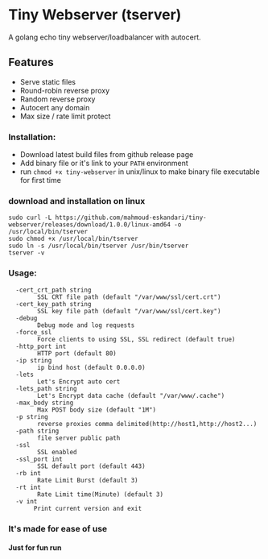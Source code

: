 # Tiny Webserver (tserver)
A golang echo tiny webserver/loadbalancer with autocert.

## Features
* Serve static files
* Round-robin reverse proxy
* Random reverse proxy
* Autocert any domain
* Max size / rate limit protect

### Installation:
- Download latest build files from github release page
- Add binary file or it's link to your `PATH` environment
- run `chmod +x tiny-webserver` in unix/linux to make binary file executable for first time

### download and installation on linux

```shell script
sudo curl -L https://github.com/mahmoud-eskandari/tiny-webserver/releases/download/1.0.0/linux-amd64 -o /usr/local/bin/tserver
sudo chmod +x /usr/local/bin/tserver
sudo ln -s /usr/local/bin/tserver /usr/bin/tserver
tserver -v
```
### Usage:
```shell script
  -cert_crt_path string
        SSL CRT file path (default "/var/www/ssl/cert.crt")
  -cert_key_path string
        SSL key file path (default "/var/www/ssl/cert.key")
  -debug
        Debug mode and log requests
  -force_ssl
        Force clients to using SSL, SSL redirect (default true)
  -http_port int
        HTTP port (default 80)
  -ip string
        ip bind host (default 0.0.0.0)
  -lets
        Let's Encrypt auto cert
  -lets_path string
        Let's Encrypt data cache (default "/var/www/.cache")
  -max_body string
        Max POST body size (default "1M")
  -p string
        reverse proxies comma delimited(http://host1,http://host2...)
  -path string
        file server public path
  -ssl
        SSL enabled
  -ssl_port int
        SSL default port (default 443)
  -rb int
        Rate Limit Burst (default 3)
  -rt int
        Rate Limit time(Minute) (default 3)
  -v int
       Print current version and exit
```

### It's made for ease of use
#### Just for fun run
